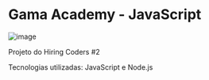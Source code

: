 # Gama Academy - JavaScript

![image](https://user-images.githubusercontent.com/65916297/125559439-e36582c1-8373-4175-9d96-069bf39246a9.png)

Projeto do Hiring Coders #2

Tecnologias utilizadas: JavaScript e Node.js
